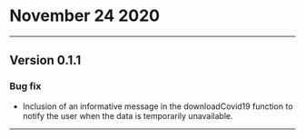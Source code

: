 
# November 24 2020

---

## Version 0.1.1

### Bug fix

- Inclusion of an informative message in the downloadCovid19 function to notify 
the user when the data is temporarily unavailable.


---

